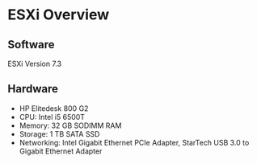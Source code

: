 # ESXi Overview

## Software
ESXi Version 7.3

## Hardware
- HP Elitedesk 800 G2
 - CPU: Intel i5 6500T
 - Memory: 32 GB SODIMM RAM
 - Storage: 1 TB SATA SSD
 - Networking: Intel Gigabit Ethernet PCIe Adapter, StarTech USB 3.0 to Gigabit Ethernet Adapter
